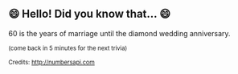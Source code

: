 ## 😄 Hello! Did you know that... 😄
60 is the years of marriage until the diamond wedding anniversary.

<sup>(come back in 5 minutes for the next trivia)</sup>


<sup>Credits: http://numbersapi.com</sup>
